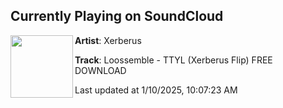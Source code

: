 ## Currently Playing on SoundCloud

[<img align="left" width="100" src="https://i1.sndcdn.com/artworks-ReNB9fVbKChpuUyM-zMdrVA-t500x500.jpg">](https://soundcloud.com/xerberusdj/ttyl)

**Artist**: Xerberus 

**Track**: Loossemble - TTYL (Xerberus Flip) FREE DOWNLOAD

Last updated at 1/10/2025, 10:07:23 AM
